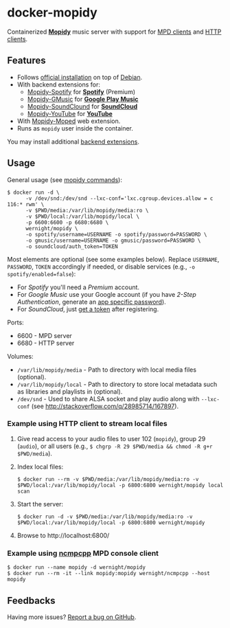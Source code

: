 docker-mopidy
=============

Containerized [**Mopidy**](https://www.mopidy.com/) music server with support for [MPD clients](https://docs.mopidy.com/en/latest/clients/mpd/) and [HTTP clients](https://docs.mopidy.com/en/latest/ext/web/#ext-web).


Features
--------

  * Follows [official installation](https://docs.mopidy.com/en/latest/installation/debian/) on top of [Debian](https://registry.hub.docker.com/_/debian/).
  * With backend extensions for:
      * [Mopidy-Spotify](https://docs.mopidy.com/en/latest/ext/backends/#mopidy-spotify) for **[Spotify](https://www.spotify.com/us/)** (Premium)
      * [Mopidy-GMusic](https://docs.mopidy.com/en/latest/ext/backends/#mopidy-gmusic) for **[Google Play Music](https://play.google.com/music/listen)**
      * [Mopidy-SoundClound](https://docs.mopidy.com/en/latest/ext/backends/#mopidy-soundcloud) for **[SoundCloud](https://soundcloud.com/stream)**
      * [Mopidy-YouTube](https://docs.mopidy.com/en/latest/ext/backends/#mopidy-youtube) for **[YouTube](https://www.youtube.com)**
  * With [Mopidy-Moped](https://docs.mopidy.com/en/latest/ext/web/#mopidy-moped) web extension.
  * Runs as `mopidy` user inside the container.

You may install additional [backend extensions](https://docs.mopidy.com/en/latest/ext/backends/).


Usage
-----

General usage (see [mopidy commands](https://docs.mopidy.com/en/latest/command/)):

    $ docker run -d \
          -v /dev/snd:/dev/snd --lxc-conf='lxc.cgroup.devices.allow = c 116:* rwm' \
          -v $PWD/media:/var/lib/mopidy/media:ro \
          -v $PWD/local:/var/lib/mopidy/local \
          -p 6600:6600 -p 6680:6680 \
          wernight/mopidy \
          -o spotify/username=USERNAME -o spotify/password=PASSWORD \
          -o gmusic/username=USERNAME -o gmusic/password=PASSWORD \
          -o soundcloud/auth_token=TOKEN

Most elements are optional (see some examples below). Replace `USERNAME`, `PASSWORD`, `TOKEN` accordingly if needed, or disable services (e.g., `-o spotify/enabled=false`):

  * For *Spotify* you'll need a *Premium* account.
  * For *Google Music* use your Google account (if you have *2-Step Authentication*, generate an [app specific password](https://security.google.com/settings/security/apppasswords)).
  * For *SoundCloud*, just [get a token](https://www.mopidy.com/authenticate/) after registering.

Ports:

  * 6600 - MPD server
  * 6680 - HTTP server

Volumes:

  * `/var/lib/mopidy/media` - Path to directory with local media files (optional).
  * `/var/lib/mopidy/local` - Path to directory to store local metadata such as libraries and playlists in (optional).
  * `/dev/snd` - Used to share ALSA socket and play audio along with `--lxc-conf` (see http://stackoverflow.com/q/28985714/167897).

### Example using HTTP client to stream local files

 1. Give read access to your audio files to user 102 (`mopidy`), group 29 (`audio`), or all users (e.g., `$ chgrp -R 29 $PWD/media && chmod -R g+r $PWD/media`).
 2. Index local files:

        $ docker run --rm -v $PWD/media:/var/lib/mopidy/media:ro -v $PWD/local:/var/lib/mopidy/local -p 6800:6800 wernight/mopidy local scan
 3. Start the server:

        $ docker run -d -v $PWD/media:/var/lib/mopidy/media:ro -v $PWD/local:/var/lib/mopidy/local -p 6800:6800 wernight/mopidy

 4. Browse to http://localhost:6800/

### Example using [ncmpcpp](https://docs.mopidy.com/en/latest/clients/mpd/#ncmpcpp) MPD console client

    $ docker run --name mopidy -d wernight/mopidy
    $ docker run --rm -it --link mopidy:mopidy wernight/ncmpcpp --host mopidy


Feedbacks
---------

Having more issues? [Report a bug on GitHub](https://github.com/wernight/docker-mopidy/issues).

